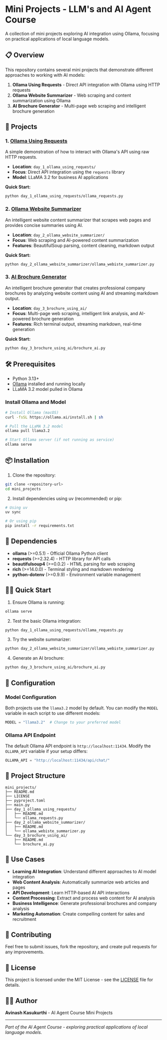# Mini Projects - LLM's and AI Agent Course

A collection of mini projects exploring AI integration using Ollama, focusing on practical applications of local language models.

## 📋 Overview

This repository contains several mini projects that demonstrate different approaches to working with AI models:

1. **Ollama Using Requests** - Direct API integration with Ollama using HTTP requests
2. **Ollama Website Summarizer** - Web scraping and content summarization using Ollama
3. **AI Brochure Generator** - Multi-page web scraping and intelligent brochure generation

## 🚀 Projects

### 1. [Ollama Using Requests](./day_1_ollama_using_requests/README.md)

A simple demonstration of how to interact with Ollama's API using raw HTTP requests.

- **Location**: `day_1_ollama_using_requests/`
- **Focus**: Direct API integration using the `requests` library
- **Model**: LLaMA 3.2 for business AI applications

**Quick Start:**
```bash
python day_1_ollama_using_requests/ollama_requests.py
```

### 2. [Ollama Website Summarizer](./day_2_ollama_website_summarizer/README.md)

An intelligent website content summarizer that scrapes web pages and provides concise summaries using AI.

- **Location**: `day_2_ollama_website_summarizer/`
- **Focus**: Web scraping and AI-powered content summarization
- **Features**: BeautifulSoup parsing, content cleaning, markdown output

**Quick Start:**
```bash
python day_2_ollama_website_summarizer/ollama_webiste_summarizer.py
```

### 3. [AI Brochure Generator](./day_3_brochure_using_ai/README.md)

An intelligent brochure generator that creates professional company brochures by analyzing website content using AI and streaming markdown output.

- **Location**: `day_3_brochure_using_ai/`
- **Focus**: Multi-page web scraping, intelligent link analysis, and AI-powered brochure generation
- **Features**: Rich terminal output, streaming markdown, real-time generation

**Quick Start:**
```bash
python day_3_brochure_using_ai/brochure_ai.py
```

## 🛠️ Prerequisites

- Python 3.13+
- [Ollama](https://ollama.ai/) installed and running locally
- LLaMA 3.2 model pulled in Ollama

### Install Ollama and Model

```bash
# Install Ollama (macOS)
curl -fsSL https://ollama.ai/install.sh | sh

# Pull the LLaMA 3.2 model
ollama pull llama3.2

# Start Ollama server (if not running as service)
ollama serve
```

## 📦 Installation

1. Clone the repository:
```bash
git clone <repository-url>
cd mini_projects
```

2. Install dependencies using uv (recommended) or pip:
```bash
# Using uv
uv sync

# Or using pip
pip install -r requirements.txt
```

## 🔧 Dependencies

- **ollama** (>=0.5.1) - Official Ollama Python client
- **requests** (>=2.32.4) - HTTP library for API calls
- **beautifulsoup4** (>=0.0.2) - HTML parsing for web scraping
- **rich** (>=14.0.0) - Terminal styling and markdown rendering
- **python-dotenv** (>=0.9.9) - Environment variable management

## 🏃‍♂️ Quick Start

1. Ensure Ollama is running:
```bash
ollama serve
```

2. Test the basic Ollama integration:
```bash
python day_1_ollama_using_requests/ollama_requests.py
```

3. Try the website summarizer:
```bash
python day_2_ollama_website_summarizer/ollama_webiste_summarizer.py
```

4. Generate an AI brochure:
```bash
python day_3_brochure_using_ai/brochure_ai.py
```

## 🔧 Configuration

### Model Configuration
Both projects use the `llama3.2` model by default. You can modify the `MODEL` variable in each script to use different models:

```python
MODEL = "llama3.2"  # Change to your preferred model
```

### Ollama API Endpoint
The default Ollama API endpoint is `http://localhost:11434`. Modify the `OLLAMA_API` variable if your setup differs:

```python
OLLAMA_API = "http://localhost:11434/api/chat/"
```

## 📁 Project Structure

```
mini_projects/
├── README.md
├── LICENSE
├── pyproject.toml
├── main.py
├── day_1_ollama_using_requests/
│   ├── README.md
│   └── ollama_requests.py
├── day_2_ollama_website_summarizer/
│   ├── README.md
│   └── ollama_webiste_summarizer.py
└── day_3_brochure_using_ai/
    ├── README.md
    └── brochure_ai.py
```

## 🎯 Use Cases

- **Learning AI Integration**: Understand different approaches to AI model integration
- **Web Content Analysis**: Automatically summarize web articles and pages
- **API Development**: Learn HTTP-based AI API interactions
- **Content Processing**: Extract and process web content for AI analysis
- **Business Intelligence**: Generate professional brochures and company analysis
- **Marketing Automation**: Create compelling content for sales and recruitment

## 🤝 Contributing

Feel free to submit issues, fork the repository, and create pull requests for any improvements.

## 📄 License

This project is licensed under the MIT License - see the [LICENSE](LICENSE) file for details.

## 👨‍💻 Author

**Avinash Kasukurthi** - AI Agent Course Mini Projects

---

*Part of the AI Agent Course - exploring practical applications of local language models.*